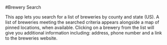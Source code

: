 #Brewery Search

This app lets you search for a list of breweries by county and state (US).  A list of breweries meeting the searched criteria appears alongside a map of pinned locations, when available.  Clicking on a brewery from the list will give you additional information including: address, phone number and a link to the breweries website.

